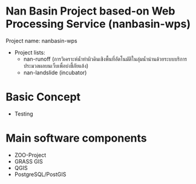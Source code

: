 # Nan Basin Project based-on Web Processing Service (nanbasin-wps)
Project name: nanbasin-wps
- Project lists:
    - nan-runoff (การวิเคราะห์น้ำท่าผิวดินเชิงพื้นที่อัตโนมัติในลุ่มน้ำน่านด้วยระบบบริการประมวลผลบนเว็บเพื่อบ่งชี้ภัยแล้ง)
    - nan-landslide (incubator)

# Basic Concept
 - Testing

# Main software components
- ZOO-Project
- GRASS GIS
- QGIS
- PostgreSQL/PostGIS
